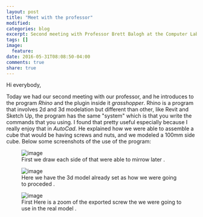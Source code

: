 ```yaml
---
layout: post
title: "Meet with the professor"
modified:
categories: blog
excerpt: Second meeting with Professor Brett Balogh at the Computer Lab
tags: []
image:
  feature:
date: 2016-05-31T08:08:50-04:00
comments: true
share: true
---
```

Hi everybody,

Today we had our second meeting with our professor, and he introduces to the program *Rhino* and the plugin inside it *grasshopper*.
Rhino is a program that involves 2d and 3d modelation but different than other, like Revit and Sketch Up, the program has the same "system" which is that you write the commands that you using. I found that pretty useful especially because I really enjoy that in *AutoCad*.
He explained how we were able to assemble a cube that would be having screws and nuts, and we modeled a 100mm side cube.
Below some screenshots of the use of the program:

<figure>
<img src="/image/tuesday1.jpg" alt="image">
	<figcaption> First we draw each side of that were able to mirrow later </a>.</figcaption>
</figure>

<figure>
	<img src="/image/tuesday2.jpg" alt="image">
	<figcaption> Here we have the 3d model already set as how we were going to proceded </a>.</figcaption>
</figure>

<figure>
	<img src="/image/tuesday3.jpg" alt="image">
	<figcaption> First Here is a zoom of the exported screw the we were going to use in the real model </a>.</figcaption>
</figure>
